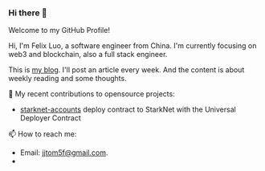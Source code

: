 ### Hi there 👋

Welcome to my GitHub Profile!

Hi, I'm Felix Luo, a software engineer from China. I'm currently focusing on web3 and blockchain, also a full stack engineer.

This is [my blog](https://felixgibson.github.io/). I'll post an article every week. And the content is about weekly reading and some thoughts. 

🌱 My recent contributions to opensource projects:
- [starknet-accounts](https://github.com/starknet-edu/starknet-accounts/pull/8) deploy contract to StarkNet with the Universal Deployer Contract 

📫 How to reach me:
- Email:  jjtom5f@gmail.com.
- 